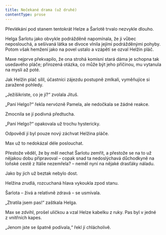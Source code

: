 ```yaml
---
title: Nečekané drama (už druhé)
contentType: prose
---
```


Převlékání pod stanem tentokrát Helze a Šarlotě trvalo nezvykle dlouho.

  

Helga Šarlotu jako obvykle podrážděně napomínala, že ji vůbec neposlouchá, a sešívaná látka se divoce vlnila jejími podrážděnými pohyby. Potom však hemžení jako na povel ustalo a vzápětí se ozval Helžin pláč.

Maxe nejprve překvapilo, že ona strohá komisní stará dáma je schopna tak usedavého pláče; přirozená otázka, co může být jeho příčinou, mu vytanula na mysli až poté.

Jak Helžin pláč sílil, účastníci zájezdu postupně zmlkali, vyměňujíce si zaražené pohledy.

„Ježíšikriste, co je jí?“ zvolala Jituš.

„Paní Helgo?“ řekla nervózně Pamela, ale nedočkala se žádné reakce.

Zmocnila se jí podivná předtucha.

„Paní Helgo?“ opakovala už trochu hystericky.

Odpovědí jí byl pouze nový záchvat Helžina pláče.

Max už to nedokázal déle poslouchat.

Přestože věděl, že by měl nechat Šarlotu zemřít, a přestože se na to už nějakou dobu připravoval – copak snad ta nedoslýchavá důchodkyně na loňské cestě z Itálie nezemřela? – neměl nyní na nějaké drasťáky náladu.

Jako by jich už beztak nebylo dost.

Helžina zrudlá, rozcuchaná hlava vykoukla zpod stanu.

Šarlota – živá a relativně zdravá – se usmívala.

„Ztratila jsem pas!“ zaštkala Helga.

Max se zdvihl, prošel uličkou a vzal Helze kabelku z ruky. Pas byl v jedné z vnitřních kapes.

„Jenom jste se špatně podívala,“ řekl jí chlácholivě.
